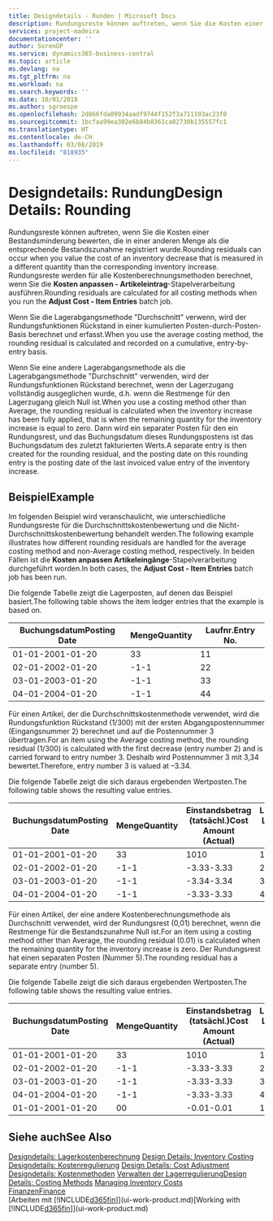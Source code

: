 ```yaml
---
title: Designdetails - Runden | Microsoft Docs
description: Rundungsreste können auftreten, wenn Sie die Kosten einer Bestandsminderung bewerten, die in einer anderen Menge als die entsprechende Bestandszunahme registriert wurde. Rundungsreste werden für alle Kostenberechnungsmethoden berechnet, wenn Sie die **Kosten anpassen - Artikeleintrag**-Stapelverarbeitung ausführen.
services: project-madeira
documentationcenter: ''
author: SorenGP
ms.service: dynamics365-business-central
ms.topic: article
ms.devlang: na
ms.tgt_pltfrm: na
ms.workload: na
ms.search.keywords: ''
ms.date: 10/01/2018
ms.author: sgroespe
ms.openlocfilehash: 2d866fda09934aadf9744f152f3a711193ac23f0
ms.sourcegitcommit: 1bcfaa99ea302e6b84b8361ca02730b135557fc1
ms.translationtype: HT
ms.contentlocale: de-CH
ms.lasthandoff: 03/08/2019
ms.locfileid: "818935"
---
```

# <a name="design-details-rounding"></a><span data-ttu-id="f8b35-104">Designdetails: Rundung</span><span class="sxs-lookup"><span data-stu-id="f8b35-104">Design Details: Rounding</span></span>
<span data-ttu-id="f8b35-105">Rundungsreste können auftreten, wenn Sie die Kosten einer Bestandsminderung bewerten, die in einer anderen Menge als die entsprechende Bestandszunahme registriert wurde.</span><span class="sxs-lookup"><span data-stu-id="f8b35-105">Rounding residuals can occur when you value the cost of an inventory decrease that is measured in a different quantity than the corresponding inventory increase.</span></span> <span data-ttu-id="f8b35-106">Rundungsreste werden für alle Kostenberechnungsmethoden berechnet, wenn Sie die **Kosten anpassen - Artikeleintrag**-Stapelverarbeitung ausführen.</span><span class="sxs-lookup"><span data-stu-id="f8b35-106">Rounding residuals are calculated for all costing methods when you run the **Adjust Cost - Item Entries** batch job.</span></span>  

 <span data-ttu-id="f8b35-107">Wenn Sie die Lagerabgangsmethode "Durchschnitt" verwenn, wird der Rundungsfunktionen Rückstand in einer kumulierten Posten-durch-Posten-Basis berechnet und erfasst.</span><span class="sxs-lookup"><span data-stu-id="f8b35-107">When you use the average costing method, the rounding residual is calculated and recorded on a cumulative, entry-by-entry basis.</span></span>  

 <span data-ttu-id="f8b35-108">Wenn Sie eine andere Lagerabgangsmethode als die Lagerabgangsmethode "Durchschnitt" verwenden, wird der Rundungsfunktionen Rückstand berechnet, wenn der Lagerzugang vollständig ausgeglichen wurde, d.h. wenn die Restmenge für den Lagerzugang gleich Null ist.</span><span class="sxs-lookup"><span data-stu-id="f8b35-108">When you use a costing method other than Average, the rounding residual is calculated when the inventory increase has been fully applied, that is when the remaining quantity for the inventory increase is equal to zero.</span></span> <span data-ttu-id="f8b35-109">Dann wird ein separater Posten für den ein Rundungsrest, und das Buchungsdatum dieses Rundungspostens ist das Buchungsdatum des zuletzt fakturierten Werts.</span><span class="sxs-lookup"><span data-stu-id="f8b35-109">A separate entry is then created for the rounding residual, and the posting date on this rounding entry is the posting date of the last invoiced value entry of the inventory increase.</span></span>  

## <a name="example"></a><span data-ttu-id="f8b35-110">Beispiel</span><span class="sxs-lookup"><span data-stu-id="f8b35-110">Example</span></span>  
 <span data-ttu-id="f8b35-111">Im folgenden Beispiel wird veranschaulicht, wie unterschiedliche Rundungsreste für die Durchschnittskostenbewertung und die Nicht-Durchschnittskostenbewertung behandelt werden.</span><span class="sxs-lookup"><span data-stu-id="f8b35-111">The following example illustrates how different rounding residuals are handled for the average costing method and non-Average costing method, respectively.</span></span> <span data-ttu-id="f8b35-112">In beiden Fällen ist die **Kosten anpassen Artikeleingänge**-Stapelverarbeitung durchgeführt worden.</span><span class="sxs-lookup"><span data-stu-id="f8b35-112">In both cases, the **Adjust Cost - Item Entries** batch job has been run.</span></span>  

 <span data-ttu-id="f8b35-113">Die folgende Tabelle zeigt die Lagerposten, auf denen das Beispiel basiert.</span><span class="sxs-lookup"><span data-stu-id="f8b35-113">The following table shows the item ledger entries that the example is based on.</span></span>  

|<span data-ttu-id="f8b35-114">Buchungsdatum</span><span class="sxs-lookup"><span data-stu-id="f8b35-114">Posting Date</span></span>|<span data-ttu-id="f8b35-115">Menge</span><span class="sxs-lookup"><span data-stu-id="f8b35-115">Quantity</span></span>|<span data-ttu-id="f8b35-116">Laufnr.</span><span class="sxs-lookup"><span data-stu-id="f8b35-116">Entry No.</span></span>|  
|------------------|--------------|---------------|  
|<span data-ttu-id="f8b35-117">01-01-20</span><span class="sxs-lookup"><span data-stu-id="f8b35-117">01-01-20</span></span>|<span data-ttu-id="f8b35-118">3</span><span class="sxs-lookup"><span data-stu-id="f8b35-118">3</span></span>|<span data-ttu-id="f8b35-119">1</span><span class="sxs-lookup"><span data-stu-id="f8b35-119">1</span></span>|  
|<span data-ttu-id="f8b35-120">02-01-20</span><span class="sxs-lookup"><span data-stu-id="f8b35-120">02-01-20</span></span>|<span data-ttu-id="f8b35-121">-1</span><span class="sxs-lookup"><span data-stu-id="f8b35-121">-1</span></span>|<span data-ttu-id="f8b35-122">2</span><span class="sxs-lookup"><span data-stu-id="f8b35-122">2</span></span>|  
|<span data-ttu-id="f8b35-123">03-01-20</span><span class="sxs-lookup"><span data-stu-id="f8b35-123">03-01-20</span></span>|<span data-ttu-id="f8b35-124">-1</span><span class="sxs-lookup"><span data-stu-id="f8b35-124">-1</span></span>|<span data-ttu-id="f8b35-125">3</span><span class="sxs-lookup"><span data-stu-id="f8b35-125">3</span></span>|  
|<span data-ttu-id="f8b35-126">04-01-20</span><span class="sxs-lookup"><span data-stu-id="f8b35-126">04-01-20</span></span>|<span data-ttu-id="f8b35-127">-1</span><span class="sxs-lookup"><span data-stu-id="f8b35-127">-1</span></span>|<span data-ttu-id="f8b35-128">4</span><span class="sxs-lookup"><span data-stu-id="f8b35-128">4</span></span>|  

 <span data-ttu-id="f8b35-129">Für einen Artikel, der die Durchschnittskostenmethode verwendet, wird die Rundungsfunktion Rückstand (1/300) mit der ersten Abgangspostennummer (Eingangsnummer 2) berechnet und auf die Postennummer 3 übertragen.</span><span class="sxs-lookup"><span data-stu-id="f8b35-129">For an item using the Average costing method, the rounding residual (1/300) is calculated with the first decrease (entry number 2) and is carried forward to entry number 3.</span></span> <span data-ttu-id="f8b35-130">Deshalb wird Postennummer 3 mit  3,34 bewertet.</span><span class="sxs-lookup"><span data-stu-id="f8b35-130">Therefore, entry number 3 is valued at –3.34.</span></span>  

 <span data-ttu-id="f8b35-131">Die folgende Tabelle zeigt die sich daraus ergebenden Wertposten.</span><span class="sxs-lookup"><span data-stu-id="f8b35-131">The following table shows the resulting value entries.</span></span>  

|<span data-ttu-id="f8b35-132">Buchungsdatum</span><span class="sxs-lookup"><span data-stu-id="f8b35-132">Posting Date</span></span>|<span data-ttu-id="f8b35-133">Menge</span><span class="sxs-lookup"><span data-stu-id="f8b35-133">Quantity</span></span>|<span data-ttu-id="f8b35-134">Einstandsbetrag (tatsächl.)</span><span class="sxs-lookup"><span data-stu-id="f8b35-134">Cost Amount (Actual)</span></span>|<span data-ttu-id="f8b35-135">Lagerposten Laufnr.</span><span class="sxs-lookup"><span data-stu-id="f8b35-135">Item Ledger Entry No.</span></span>|<span data-ttu-id="f8b35-136">Laufnr.</span><span class="sxs-lookup"><span data-stu-id="f8b35-136">Entry No.</span></span>|  
|------------------|--------------|----------------------------|---------------------------|---------------|  
|<span data-ttu-id="f8b35-137">01-01-20</span><span class="sxs-lookup"><span data-stu-id="f8b35-137">01-01-20</span></span>|<span data-ttu-id="f8b35-138">3</span><span class="sxs-lookup"><span data-stu-id="f8b35-138">3</span></span>|<span data-ttu-id="f8b35-139">10</span><span class="sxs-lookup"><span data-stu-id="f8b35-139">10</span></span>|<span data-ttu-id="f8b35-140">1</span><span class="sxs-lookup"><span data-stu-id="f8b35-140">1</span></span>|<span data-ttu-id="f8b35-141">1</span><span class="sxs-lookup"><span data-stu-id="f8b35-141">1</span></span>|  
|<span data-ttu-id="f8b35-142">02-01-20</span><span class="sxs-lookup"><span data-stu-id="f8b35-142">02-01-20</span></span>|<span data-ttu-id="f8b35-143">-1</span><span class="sxs-lookup"><span data-stu-id="f8b35-143">-1</span></span>|<span data-ttu-id="f8b35-144">-3.33</span><span class="sxs-lookup"><span data-stu-id="f8b35-144">-3.33</span></span>|<span data-ttu-id="f8b35-145">2</span><span class="sxs-lookup"><span data-stu-id="f8b35-145">2</span></span>|<span data-ttu-id="f8b35-146">2</span><span class="sxs-lookup"><span data-stu-id="f8b35-146">2</span></span>|  
|<span data-ttu-id="f8b35-147">03-01-20</span><span class="sxs-lookup"><span data-stu-id="f8b35-147">03-01-20</span></span>|<span data-ttu-id="f8b35-148">-1</span><span class="sxs-lookup"><span data-stu-id="f8b35-148">-1</span></span>|<span data-ttu-id="f8b35-149">-3.34</span><span class="sxs-lookup"><span data-stu-id="f8b35-149">-3.34</span></span>|<span data-ttu-id="f8b35-150">3</span><span class="sxs-lookup"><span data-stu-id="f8b35-150">3</span></span>|<span data-ttu-id="f8b35-151">3</span><span class="sxs-lookup"><span data-stu-id="f8b35-151">3</span></span>|  
|<span data-ttu-id="f8b35-152">04-01-20</span><span class="sxs-lookup"><span data-stu-id="f8b35-152">04-01-20</span></span>|<span data-ttu-id="f8b35-153">-1</span><span class="sxs-lookup"><span data-stu-id="f8b35-153">-1</span></span>|<span data-ttu-id="f8b35-154">-3.33</span><span class="sxs-lookup"><span data-stu-id="f8b35-154">-3.33</span></span>|<span data-ttu-id="f8b35-155">4</span><span class="sxs-lookup"><span data-stu-id="f8b35-155">4</span></span>|<span data-ttu-id="f8b35-156">4</span><span class="sxs-lookup"><span data-stu-id="f8b35-156">4</span></span>|  

 <span data-ttu-id="f8b35-157">Für einen Artikel, der eine andere Kostenberechnungsmethode als Durchschnitt verwendet, wird der Rundungsrest (0,01) berechnet, wenn die Restmenge für die Bestandszunahme Null ist.</span><span class="sxs-lookup"><span data-stu-id="f8b35-157">For an item using a costing method other than Average, the rounding residual (0.01) is calculated when the remaining quantity for the inventory increase is zero.</span></span> <span data-ttu-id="f8b35-158">Der Rundungsrest hat einen separaten Posten (Nummer 5).</span><span class="sxs-lookup"><span data-stu-id="f8b35-158">The rounding residual has a separate entry (number 5).</span></span>  

 <span data-ttu-id="f8b35-159">Die folgende Tabelle zeigt die sich daraus ergebenden Wertposten.</span><span class="sxs-lookup"><span data-stu-id="f8b35-159">The following table shows the resulting value entries.</span></span>  

|<span data-ttu-id="f8b35-160">Buchungsdatum</span><span class="sxs-lookup"><span data-stu-id="f8b35-160">Posting Date</span></span>|<span data-ttu-id="f8b35-161">Menge</span><span class="sxs-lookup"><span data-stu-id="f8b35-161">Quantity</span></span>|<span data-ttu-id="f8b35-162">Einstandsbetrag (tatsächl.)</span><span class="sxs-lookup"><span data-stu-id="f8b35-162">Cost Amount (Actual)</span></span>|<span data-ttu-id="f8b35-163">Lagerposten Laufnr.</span><span class="sxs-lookup"><span data-stu-id="f8b35-163">Item Ledger Entry No.</span></span>|<span data-ttu-id="f8b35-164">Laufnr.</span><span class="sxs-lookup"><span data-stu-id="f8b35-164">Entry No.</span></span>|  
|------------------|--------------|----------------------------|---------------------------|---------------|  
|<span data-ttu-id="f8b35-165">01-01-20</span><span class="sxs-lookup"><span data-stu-id="f8b35-165">01-01-20</span></span>|<span data-ttu-id="f8b35-166">3</span><span class="sxs-lookup"><span data-stu-id="f8b35-166">3</span></span>|<span data-ttu-id="f8b35-167">10</span><span class="sxs-lookup"><span data-stu-id="f8b35-167">10</span></span>|<span data-ttu-id="f8b35-168">1</span><span class="sxs-lookup"><span data-stu-id="f8b35-168">1</span></span>|<span data-ttu-id="f8b35-169">1</span><span class="sxs-lookup"><span data-stu-id="f8b35-169">1</span></span>|  
|<span data-ttu-id="f8b35-170">02-01-20</span><span class="sxs-lookup"><span data-stu-id="f8b35-170">02-01-20</span></span>|<span data-ttu-id="f8b35-171">-1</span><span class="sxs-lookup"><span data-stu-id="f8b35-171">-1</span></span>|<span data-ttu-id="f8b35-172">-3.33</span><span class="sxs-lookup"><span data-stu-id="f8b35-172">-3.33</span></span>|<span data-ttu-id="f8b35-173">2</span><span class="sxs-lookup"><span data-stu-id="f8b35-173">2</span></span>|<span data-ttu-id="f8b35-174">2</span><span class="sxs-lookup"><span data-stu-id="f8b35-174">2</span></span>|  
|<span data-ttu-id="f8b35-175">03-01-20</span><span class="sxs-lookup"><span data-stu-id="f8b35-175">03-01-20</span></span>|<span data-ttu-id="f8b35-176">-1</span><span class="sxs-lookup"><span data-stu-id="f8b35-176">-1</span></span>|<span data-ttu-id="f8b35-177">-3.33</span><span class="sxs-lookup"><span data-stu-id="f8b35-177">-3.33</span></span>|<span data-ttu-id="f8b35-178">3</span><span class="sxs-lookup"><span data-stu-id="f8b35-178">3</span></span>|<span data-ttu-id="f8b35-179">3</span><span class="sxs-lookup"><span data-stu-id="f8b35-179">3</span></span>|  
|<span data-ttu-id="f8b35-180">04-01-20</span><span class="sxs-lookup"><span data-stu-id="f8b35-180">04-01-20</span></span>|<span data-ttu-id="f8b35-181">-1</span><span class="sxs-lookup"><span data-stu-id="f8b35-181">-1</span></span>|<span data-ttu-id="f8b35-182">-3.33</span><span class="sxs-lookup"><span data-stu-id="f8b35-182">-3.33</span></span>|<span data-ttu-id="f8b35-183">4</span><span class="sxs-lookup"><span data-stu-id="f8b35-183">4</span></span>|<span data-ttu-id="f8b35-184">4</span><span class="sxs-lookup"><span data-stu-id="f8b35-184">4</span></span>|  
|<span data-ttu-id="f8b35-185">01-01-20</span><span class="sxs-lookup"><span data-stu-id="f8b35-185">01-01-20</span></span>|<span data-ttu-id="f8b35-186">0</span><span class="sxs-lookup"><span data-stu-id="f8b35-186">0</span></span>|<span data-ttu-id="f8b35-187">-0.01</span><span class="sxs-lookup"><span data-stu-id="f8b35-187">-0.01</span></span>|<span data-ttu-id="f8b35-188">1</span><span class="sxs-lookup"><span data-stu-id="f8b35-188">1</span></span>|<span data-ttu-id="f8b35-189">5</span><span class="sxs-lookup"><span data-stu-id="f8b35-189">5</span></span>|  

## <a name="see-also"></a><span data-ttu-id="f8b35-190">Siehe auch</span><span class="sxs-lookup"><span data-stu-id="f8b35-190">See Also</span></span>  
 <span data-ttu-id="f8b35-191">[Designdetails: Lagerkostenberechnung](design-details-inventory-costing.md) </span><span class="sxs-lookup"><span data-stu-id="f8b35-191">[Design Details: Inventory Costing](design-details-inventory-costing.md) </span></span>  
 <span data-ttu-id="f8b35-192">[Designdetails: Kostenregulierung](design-details-cost-adjustment.md) </span><span class="sxs-lookup"><span data-stu-id="f8b35-192">[Design Details: Cost Adjustment](design-details-cost-adjustment.md) </span></span>  
 <span data-ttu-id="f8b35-193">[Designdetails: Kostenmethoden](design-details-costing-methods.md) [Verwalten der Lagerregulierung](finance-manage-inventory-costs.md)</span><span class="sxs-lookup"><span data-stu-id="f8b35-193">[Design Details: Costing Methods](design-details-costing-methods.md) [Managing Inventory Costs](finance-manage-inventory-costs.md)</span></span>  
 [<span data-ttu-id="f8b35-194">Finanzen</span><span class="sxs-lookup"><span data-stu-id="f8b35-194">Finance</span></span>](finance.md)  
 <span data-ttu-id="f8b35-195">[Arbeiten mit [!INCLUDE[d365fin](includes/d365fin_md.md)]](ui-work-product.md)</span><span class="sxs-lookup"><span data-stu-id="f8b35-195">[Working with [!INCLUDE[d365fin](includes/d365fin_md.md)]](ui-work-product.md)</span></span>
